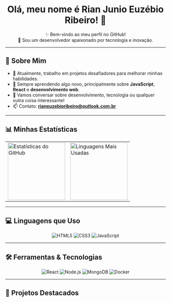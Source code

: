 <h1 align="center">Olá, meu nome é Rian Junio Euzébio Ribeiro! 👋</h1>
<p align="center">
✨ Bem-vindo ao meu perfil no GitHub!<br>
🚀 Sou um desenvolvedor apaixonado por tecnologia e inovação.
</p>

---

## 🌟 Sobre Mim
- 🔭 Atualmente, trabalho em projetos desafiadores para melhorar minhas habilidades.
- 🌱 Sempre aprendendo algo novo, principalmente sobre **JavaScript**, **React** e **desenvolvimento web**.
- 💬 Vamos conversar sobre desenvolvimento, tecnologia ou qualquer outra coisa interessante!
- 📫 Contato: **[rianeuzebioribeiro@outlook.com.br](mailto:rianeuzebioribeiro@outlook.com.br)**

---

## 📊 Minhas Estatísticas
<table align="center">
  <tr>
    <td>
      <img height="180em" src="https://github-readme-stats.vercel.app/api?username=Rian-Ribeiro&show_icons=true&theme=dark&hide_border=true&count_private=true&include_all_commits=true&custom_title=Minhas%20Estatísticas" alt="Estatísticas do GitHub" />
    </td>
    <td>
      <img height="180em" src="https://github-readme-stats.vercel.app/api/top-langs/?username=Rian-Ribeiro&layout=compact&theme=dark&hide_border=true&count_private=true" alt="Linguagens Mais Usadas" />
    </td>
  </tr>
</table>

---

## 💻 Linguagens que Uso
<p align="center">
  <img src="https://img.shields.io/badge/-HTML5-orange?style=flat-square&logo=html5&logoColor=white" alt="HTML5" />
  <img src="https://img.shields.io/badge/-CSS3-blue?style=flat-square&logo=css3&logoColor=white" alt="CSS3" />
  <img src="https://img.shields.io/badge/-JavaScript-yellow?style=flat-square&logo=javascript&logoColor=white" alt="JavaScript" />
</p>

---

## 🛠️ Ferramentas & Tecnologias
<div align="center">
  <img src="https://img.shields.io/badge/-React-blue?style=flat-square&logo=react&logoColor=white" alt="React" />
  <img src="https://img.shields.io/badge/-Node.js-green?style=flat-square&logo=node.js&logoColor=white" alt="Node.js" />
  <img src="https://img.shields.io/badge/-MongoDB-brightgreen?style=flat-square&logo=mongodb&logoColor=white" alt="MongoDB" />
  <img src="https://img.shields.io/badge/-Docker-blue?style=flat-square&logo=docker&logoColor=white" alt="Docker" />
</div>


---
## 🚀 Projetos Destacados
